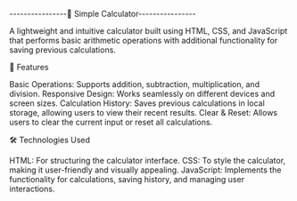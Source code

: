 ----------------🧮 Simple Calculator----------------

A lightweight and intuitive calculator built using HTML, CSS, and JavaScript that performs basic arithmetic operations with additional functionality for saving previous calculations.

🚀 Features

Basic Operations: Supports addition, subtraction, multiplication, and division.
Responsive Design: Works seamlessly on different devices and screen sizes.
Calculation History: Saves previous calculations in local storage, allowing users to view their recent results.
Clear & Reset: Allows users to clear the current input or reset all calculations.

🛠️ Technologies Used

HTML: For structuring the calculator interface.
CSS: To style the calculator, making it user-friendly and visually appealing.
JavaScript: Implements the functionality for calculations, saving history, and managing user interactions.
